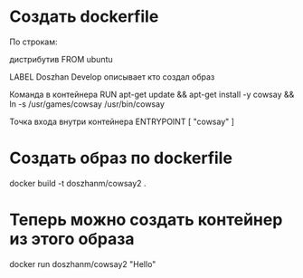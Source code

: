 # Создать dockerfile

По строкам:

дистрибутив
FROM ubuntu

LABEL Doszhan Develop
описывает кто создал образ

Команда в контейнера
RUN apt-get update && apt-get install -y cowsay && ln -s /usr/games/cowsay /usr/bin/cowsay

Точка входа внутри контейнера
ENTRYPOINT [ "cowsay" ]

# Создать образ по dockerfile
docker build -t doszhanm/cowsay2 .

# Теперь можно создать контейнер из этого образа
docker run doszhanm/cowsay2 "Hello"